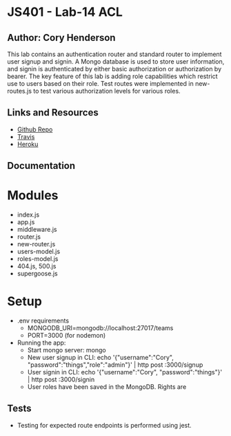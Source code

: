 # JS401 - Lab-14 ACL
## Author: Cory Henderson
This lab contains an authentication router and standard router to implement user signup and signin.  A Mongo database is used to store user information, and signin is authenticated by either basic authorization or authorization by bearer. The key feature of this lab is adding role capabilities which restrict use to users based on their role. Test routes were implemented in new-routes.js to test various authorization levels for various roles.

## Links and Resources
- [Github Repo](https://github.com/401-advanced-javascript-1/lab-14-ACL/tree/submission)
- [Travis](https://www.travis-ci.com/401-advanced-javascript-1/lab-14-ACL)
- [Heroku](https://dry-tor-67749.herokuapp.com/)

## Documentation

# Modules
- index.js
- app.js
- middleware.js
- router.js
- new-router.js
- users-model.js
- roles-model.js
- 404.js, 500.js
- supergoose.js

# Setup
- .env requirements
  - MONGODB_URI=mongodb://localhost:27017/teams
  - PORT=3000 (for nodemon)
- Running the app:
  - Start mongo server: mongo
  - New user signup in CLI: echo '{"username":"Cory", "password":"things","role":"admin"}' | http post :3000/signup
  - User signin in CLI: echo '{"username":"Cory", "password":"things"}' | http post :3000/signin
  - User roles have been saved in the MongoDB. Rights are 

## Tests
- Testing for expected route endpoints is performed using jest.
